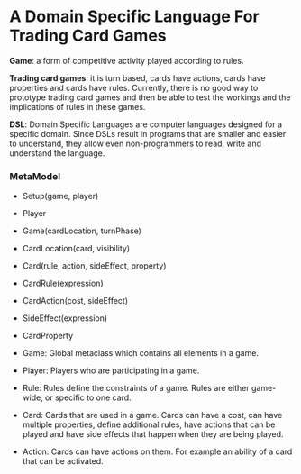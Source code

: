 # A Domain Specific Language For Trading Card Games

**Game**: a form of competitive activity played according to rules.

**Trading card games**: it is turn based, cards have actions, cards have properties and cards have rules.
Currently, there is no good way to prototype trading card games and then be able to test the workings and the implications of rules in these games. 

**DSL**: Domain Specific Languages are computer languages designed for a specific domain. 
Since DSLs result in programs that are smaller and easier to understand, they allow even non-programmers to read, write and understand the language.


### MetaModel
- Setup(game, player)
- Player
- Game(cardLocation, turnPhase)
- CardLocation(card, visibility)
- Card(rule, action, sideEffect, property)
- CardRule(expression)
- CardAction(cost, sideEffect)
- SideEffect(expression)
- CardProperty


- Game: Global metaclass which contains all elements in a game.
- Player: Players who are participating in a game.
- Rule: Rules define the constraints of a game. Rules are either game-wide, or specific to one card.
- Card: Cards that are used in a game. Cards can have a cost, can have multiple properties, define additional rules, have actions that can be played and have side effects that happen when they are being played.
- Action: Cards can have actions on them. For example an ability of a card that can be activated.

